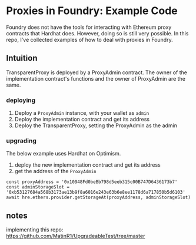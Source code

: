 # Proxies in Foundry: Example Code
Foundry does not have the tools for interacting with Ethereum proxy
contracts that Hardhat does. However, doing so is still very possible.
In this repo, I've collected examples of how to deal with proxies in
Foundry.

## Intuition
TransparentProxy is deployed by a ProxyAdmin contract. The owner of the
implementation contract's functions and the owner of ProxyAdmin are the
same.

### deploying
1. Deploy a `ProxyAdmin` instance, with your wallet as `admin`
2. Deploy the implementation contract and get its address
3. Deploy the TransparentProxy, setting the ProxyAdmin as the admin

### upgrading
The below example uses Hardhat on Optimism.

1. deploy the new implementation contract and get its address
2. get the address of the `ProxyAdmin`
```
const proxyAddress = '0x10948Fd0beBb798d5eeb315c00B747D6436173b7'
const adminStorageSlot = '0xb53127684a568b3173ae13b9f8a6016e243e63b6e8ee1178d6a717850b5d6103'
await hre.ethers.provider.getStorageAt(proxyAddress, adminStorageSlot)
```



## notes
implementing this repo:
https://github.com/MatinR1/UpgradeableTest/tree/master

